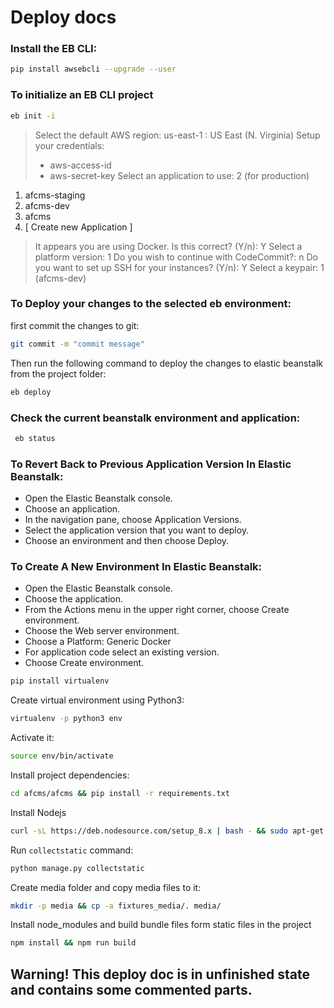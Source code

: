 # Deploy docs
### Install the EB CLI:
```sh
pip install awsebcli --upgrade --user
```
### To initialize an EB CLI project
```sh
eb init -i
```
> Select the default AWS region: us-east-1 : US East (N. Virginia)
> Setup your credentials:
>- aws-access-id
>- aws-secret-key
> Select an application to use: 2 (for production)
1. afcms-staging
2. afcms-dev
3. afcms
4. [ Create new Application ]
> It appears you are using Docker. Is this correct? (Y/n): Y
> Select a platform version: 1
> Do you wish to continue with CodeCommit?: n
> Do you want to set up SSH for your instances? (Y/n): Y
> Select a keypair: 1 (afcms-dev)

### To Deploy your changes to the selected eb environment:
first commit the changes to git:
```sh
git commit -m "commit message"
```
Then run the following command to deploy the changes to elastic beanstalk from the project folder:
```sh
eb deploy
```
### Check the current beanstalk environment and application:
```sh
 eb status
```
### To Revert Back to Previous Application Version In Elastic Beanstalk:
- Open the Elastic Beanstalk console.
- Choose an application.
- In the navigation pane, choose Application Versions.
- Select the application version that you want to deploy.
- Choose an environment and then choose Deploy.


### To Create A New Environment In Elastic Beanstalk:
- Open the Elastic Beanstalk console.
- Choose the application.
- From the Actions menu in the upper right corner, choose Create environment.
- Choose the Web server environment.
- Choose a Platform: Generic Docker
- For application code select an existing version.
- Choose Create environment.

```sh
pip install virtualenv
```
Create virtual environment using Python3:
```sh
virtualenv -p python3 env
```
Activate it:
```sh
source env/bin/activate
```
Install project dependencies:
```sh
cd afcms/afcms && pip install -r requirements.txt
```
Install Nodejs
```sh
curl -sL https://deb.nodesource.com/setup_8.x | bash - && sudo apt-get install -y nodejs
```
Run `collectstatic` command:
```sh
python manage.py collectstatic
```
Create media folder and copy media files to it:
```sh
mkdir -p media && cp -a fixtures_media/. media/
```
Install node_modules and build bundle files form static files in the project
```sh
npm install && npm run build
```
## Warning! This deploy doc is in unfinished state and contains some commented parts.
<!---
##########################################################################################
TODO: commented for now, needs to be updated with actual staging deploying steps!
##########################################################################################

Run the PostgreSQL interactive terminal:
```sh
sudo -u postgres psql
```
Create database and user ('default' password is used for local development only):
```sh
CREATE DATABASE agfunder;
CREATE ROLE agfunder WITH LOGIN PASSWORD 'default';
```
Grant all privileges to user agfunder on agfunder DB. Then exit psql.
```sh
GRANT ALL PRIVILEGES ON DATABASE agfunder TO agfunder;
Ctrl+D
```
Run migrations:
```sh
python manage.py migrate
```
Create admin account (you'll be prompted to enter login/password):
```sh
python manage.py createsuperuser
```
Remove default nginx conf file
```sh
sudo rm /etc/nginx/sites-enabled/default
```
Copy nginx conf file to the nginx directory:
```sh
sudo cp afcms/nginx_vales.conf /etc/nginx/sites-enabled/
```
Copy uwsgi conf file to the uwsgi directory:
```sh
sudo cp afcms/uwsgi_vales.ini /etc/uwsgi/apps-enabled/
```
Restart postgres, nginx, uwsgi services:
```sh
sudo service postgresql restart
sudo service uwsgi restart
sudo service nginx restart
```
--->
